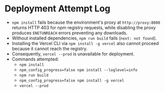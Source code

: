 # Deployment Attempt Log

- `npm install` fails because the environment's proxy at `http://proxy:8080` returns HTTP 403 for npm registry requests, while disabling the proxy produces `ENETUNREACH` errors preventing any downloads.
- Without installed dependencies, `npm run build` fails (`next: not found`).
- Installing the Vercel CLI via `npm install -g vercel` also cannot proceed because it cannot reach the registry.
- Consequently, `vercel --prod` is unavailable for deployment.
- Commands attempted:
  - `npm install`
  - `npm_config_progress=false npm install --loglevel=info`
  - `npm run build`
  - `npm_config_progress=false npm install -g vercel`
  - `vercel --prod`
